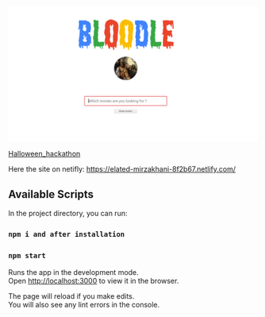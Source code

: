 ![Halloween_hackathon](./src/components/img/accueil.png )

[Halloween_hackathon](./src/components/img/reultats.png)

Here the site on netifly:
https://elated-mirzakhani-8f2b67.netlify.com/

## Available Scripts

In the project directory, you can run:

### `npm i and after installation`

### `npm start`

Runs the app in the development mode.<br />
Open [http://localhost:3000](http://localhost:3000) to view it in the browser.

The page will reload if you make edits.<br />
You will also see any lint errors in the console.



